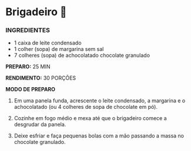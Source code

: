 # Brigadeiro :chocolate_bar:

### INGREDIENTES
 - 1 caixa de leite condensado
 - 1 colher (sopa) de margarina sem sal
 - 7 colheres (sopa) de achocolatado
chocolate granulado

**PREPARO:**
25 MIN

**RENDIMENTO:**
30 PORÇÕES

**MODO DE PREPARO**
1. Em uma panela funda, acrescente o leite condensado, a margarina e o achocolatado (ou 4 colheres de sopa de chocolate em pó).

2. Cozinhe em fogo médio e mexa até que o brigadeiro comece a desgrudar da panela.

3. Deixe esfriar e faça pequenas bolas com a mão passando a massa no chocolate granulado.
